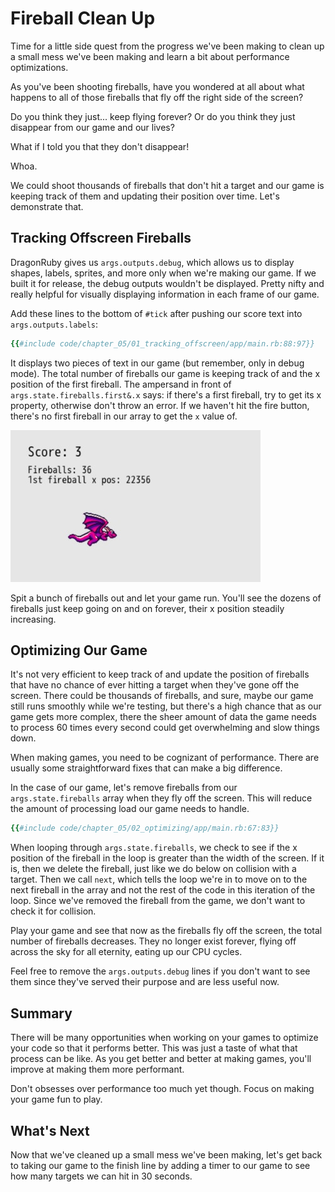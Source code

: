 # Fireball Clean Up

Time for a little side quest from the progress we've been making to clean up a small mess we've been making and learn a bit about performance optimizations.

As you've been shooting fireballs, have you wondered at all about what happens to all of those fireballs that fly off the right side of the screen?

Do you think they just... keep flying forever? Or do you think they just disappear from our game and our lives?

What if I told you that they don't disappear!

Whoa.

We could shoot thousands of fireballs that don't hit a target and our game is keeping track of them and updating their position over time. Let's demonstrate that.

## Tracking Offscreen Fireballs

DragonRuby gives us `args.outputs.debug`, which allows us to display shapes, labels, sprites, and more only when we're making our game. If we built it for release, the debug outputs wouldn't be displayed. Pretty nifty and really helpful for visually displaying information in each frame of our game.

Add these lines to the bottom of `#tick` after pushing our score text into `args.outputs.labels`:

``` ruby
{{#include code/chapter_05/01_tracking_offscreen/app/main.rb:88:97}}
```

It displays two pieces of text in our game (but remember, only in debug mode). The total number of fireballs our game is keeping track of and the x position of the first fireball. The ampersand in front of `args.state.fireballs.first&.x` says: if there's a first fireball, try to get its x property, otherwise don't throw an error. If we haven't hit the fire button, there's no first fireball in our array to get the `x` value of.

![debug mode text showing the dragon sprite with a score of 3, 36 fireballs, and an x position of the first fireball at 22,356](./img/c05-debug-text.jpg)

Spit a bunch of fireballs out and let your game run. You'll see the dozens of fireballs just keep going on and on forever, their x position steadily increasing.

## Optimizing Our Game

It's not very efficient to keep track of and update the position of fireballs that have no chance of ever hitting a target when they've gone off the screen. There could be thousands of fireballs, and sure, maybe our game still runs smoothly while we're testing, but there's a high chance that as our game gets more complex, there the sheer amount of data the game needs to process 60 times every second could get overwhelming and slow things down.

When making games, you need to be cognizant of performance. There are usually some straightforward fixes that can make a big difference.

In the case of our game, let's remove fireballs from our `args.state.fireballs` array when they fly off the screen. This will reduce the amount of processing load our game needs to handle.

``` ruby
{{#include code/chapter_05/02_optimizing/app/main.rb:67:83}}
```

When looping through `args.state.fireballs`, we check to see if the x position of the fireball in the loop is greater than the width of the screen. If it is, then we delete the fireball, just like we do below on collision with a target. Then we call `next`, which tells the loop we're in to move on to the next fireball in the array and not the rest of the code in this iteration of the loop. Since we've removed the fireball from the game, we don't want to check it for collision.

Play your game and see that now as the fireballs fly off the screen, the total number of fireballs decreases. They no longer exist forever, flying off across the sky for all eternity, eating up our CPU cycles.

Feel free to remove the `args.outputs.debug` lines if you don't want to see them since they've served their purpose and are less useful now.

## Summary

There will be many opportunities when working on your games to optimize your code so that it performs better. This was just a taste of what that process can be like. As you get better and better at making games, you'll improve at making them more performant.

Don't obsesses over performance too much yet though. Focus on making your game fun to play.

## What's Next

Now that we've cleaned up a small mess we've been making, let's get back to taking our game to the finish line by adding a timer to our game to see how many targets we can hit in 30 seconds.
